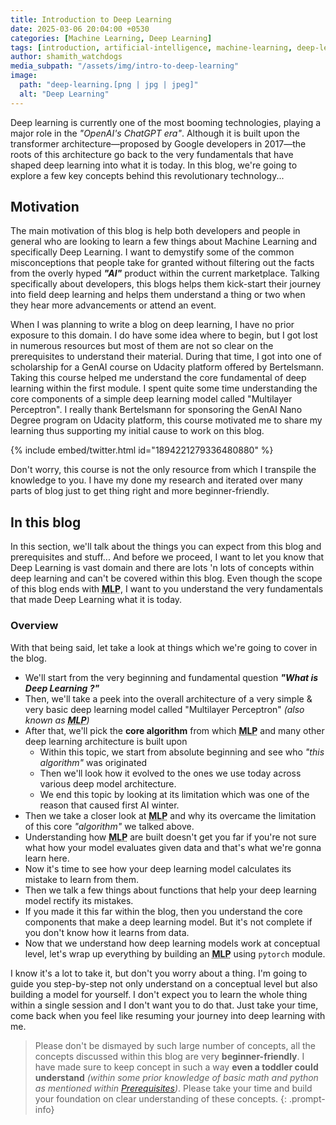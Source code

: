 ```yaml
---
title: Introduction to Deep Learning
date: 2025-03-06 20:04:00 +0530
categories: [Machine Learning, Deep Learning]
tags: [introduction, artificial-intelligence, machine-learning, deep-learning, python, pytorch]
author: shamith_watchdogs
media_subpath: "/assets/img/intro-to-deep-learning"
image:
  path: "deep-learning.[png | jpg | jpeg]"
  alt: "Deep Learning"
---
```


Deep learning is currently one of the most booming technologies, playing a major role in the _"OpenAI's ChatGPT era"_. Although it is built upon the transformer architecture—proposed by Google developers in 2017—the roots of this architecture go back to the very fundamentals that have shaped deep learning into what it is today. In this blog, we're going to explore a few key concepts behind this revolutionary technology...

## Motivation

The main motivation of this blog is help both developers and people in general who are looking to learn a few things about Machine Learning and specifically Deep Learning. I want to demystify some of the common misconceptions that people take for granted without filtering out the facts from the overly hyped ___"AI"___ product within the current marketplace. Talking specifically about developers, this blogs helps them kick-start their journey into field deep learning and helps them understand a thing or two when they hear more advancements or attend an event.

When I was planning to write a blog on deep learning, I have no prior exposure to this domain. I do have some idea where to begin, but I got lost in numerous resources but most of them are not so clear on the prerequisites to understand their material. During that time, I got into one of scholarship for a GenAI course on Udacity platform offered by Bertelsmann. Taking this course helped me understand the core fundamental of deep learning within the first module. I spent quite some time understanding the core components of a simple deep learning model called "Multilayer Perceptron". I really thank Bertelsmann for sponsoring the GenAI Nano Degree program on Udacity platform, this course motivated me to share my learning thus supporting my initial cause to work on this blog. 

{% include embed/twitter.html id="1894221279336480880" %}

Don't worry, this course is not the only resource from which I transpile the knowledge to you. I have my done my research and iterated over many parts of blog just to get thing right and more beginner-friendly.

## In this blog

In this section, we'll talk about the things you can expect from this blog and prerequisites and stuff... And before we proceed, I want to let you know that Deep Learning is vast domain and there are lots 'n lots of concepts within deep learning and can't be covered within this blog. Even though the scope of this blog ends with <abbr title="Multi-Layer Perceptron"><b>MLP</b></abbr>, I want to you understand the very fundamentals that made Deep Learning what it is today.

### Overview

With that being said, let take a look at things which we're going to cover in the blog.

- We'll start from the very beginning and fundamental question ___"What is Deep Learning ?"___
- Then, we'll take a peek into the overall architecture of a very simple & very basic deep learning model called "Multilayer Perceptron" _(also known as <abbr title="Multi-Layer Perceptron"><b>MLP</b></abbr>)_
- After that, we'll pick the **core algorithm** from which <abbr title="Multi-Layer Perceptron"><b>MLP</b></abbr> and many other deep learning architecture is built upon
  - Within this topic, we start from absolute beginning and see who _"this algorithm"_ was originated
  - Then we'll look how it evolved to the ones we use today across various deep model architecture.
  - We end this topic by looking at its limitation which was one of the reason that caused first AI winter.
- Then we take a closer look at <abbr title="Multi-Layer Perceptron"><b>MLP</b></abbr> and why its overcame the limitation of this core _"algorithm"_ we talked above.
- Understanding how <abbr title="Multi-Layer Perceptron"><b>MLP</b></abbr> are built doesn't get you far if you're not sure what how your model evaluates given data and that's what we're gonna learn here.
- Now it's time to see how your deep learning model calculates its mistake to learn from them.
- Then we talk a few things about functions that help your deep learning model rectify its mistakes.
- If you made it this far within the blog, then you understand the core components that make a deep learning model. But it's not complete if you don't know how it learns from data.
- Now that we understand how deep learning models work at conceptual level, let's wrap up everything by building an <abbr title="Multi-Layer Perceptron"><b>MLP</b></abbr> using `pytorch` module.

I know it's a lot to take it, but don't you worry about a thing. I'm going to guide you step-by-step not only understand on a conceptual level but also building a model for yourself. I don't expect you to learn the whole thing within a single session and I don't want you to do that. Just take your time, come back when you feel like resuming your journey into deep learning with me.

> Please don't be dismayed by such large number of concepts, all the concepts discussed within this blog are very **beginner-friendly**. I have made sure to keep concept in such a way **even a toddler could understand** _(within some prior knowledge of basic math and python as mentioned within [Prerequisites](#prerequisites "goto Prerequisites section"))_. Please take your time and build your foundation on clear understanding of these concepts.
{: .prompt-info}